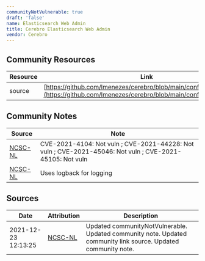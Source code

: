 ```yaml
---
communityNotVulnerable: true
draft: 'false'
name: Elasticsearch Web Admin
title: Cerebro Elasticsearch Web Admin
vendor: Cerebro
---
```



## Community Resources
| Resource | Link |
| --- | --- |
| source | [https://github.com/lmenezes/cerebro/blob/main/conf/logback.xml#L5](https://github.com/lmenezes/cerebro/blob/main/conf/logback.xml#L5) |

## Community Notes
| Source | Note |
| --- | --- |
| [NCSC-NL](https://github.com/NCSC-NL/log4shell/blob/main/software/README.md) | CVE-2021-4104: Not vuln ; CVE-2021-44228: Not vuln ; CVE-2021-45046: Not vuln ; CVE-2021-45105: Not vuln </ul> |
| [NCSC-NL](https://github.com/NCSC-NL/log4shell/blob/main/software/README.md) | Uses logback for logging |

## Sources
| Date | Attribution | Description |
| --- | --- | --- |
| 2021-12-23 12:13:25 | [NCSC-NL](https://github.com/NCSC-NL/log4shell/blob/main/software/README.md) | Updated communityNotVulnerable. Updated community note. Updated community link source. Updated community note.  |
